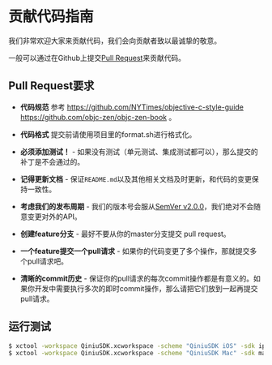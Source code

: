 # 贡献代码指南

我们非常欢迎大家来贡献代码，我们会向贡献者致以最诚挚的敬意。

一般可以通过在Github上提交[Pull Request](https://github.com/qiniu/objc-sdk)来贡献代码。

## Pull Request要求

- **代码规范** 参考 https://github.com/NYTimes/objective-c-style-guide https://github.com/objc-zen/objc-zen-book 。

- **代码格式** 提交前请使用项目里的format.sh进行格式化。

- **必须添加测试！** - 如果没有测试（单元测试、集成测试都可以），那么提交的补丁是不会通过的。

- **记得更新文档** - 保证`README.md`以及其他相关文档及时更新，和代码的变更保持一致性。

- **考虑我们的发布周期** - 我们的版本号会服从[SemVer v2.0.0](http://semver.org/)，我们绝对不会随意变更对外的API。

- **创建feature分支** - 最好不要从你的master分支提交 pull request。

- **一个feature提交一个pull请求** - 如果你的代码变更了多个操作，那就提交多个pull请求吧。

- **清晰的commit历史** - 保证你的pull请求的每次commit操作都是有意义的。如果你开发中需要执行多次的即时commit操作，那么请把它们放到一起再提交pull请求。

## 运行测试

``` bash
$ xctool -workspace QiniuSDK.xcworkspace -scheme "QiniuSDK iOS" -sdk iphonesimulator -configuration Release test -test-sdk iphonesimulator7.0 -freshInstall -freshSimulator
$ xctool -workspace QiniuSDK.xcworkspace -scheme "QiniuSDK Mac" -sdk macosx -configuration Release test -test-sdk macosx

```
